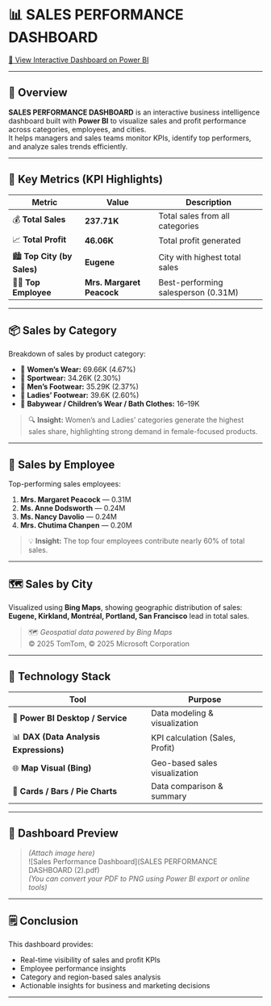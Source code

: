# 📊 SALES PERFORMANCE DASHBOARD

[🔗 View Interactive Dashboard on Power BI](https://app.powerbi.com/groups/me/reports/42ed40b0-0cb3-4aef-a220-c76937126fe9?ctid=e94d57ad-a0b7-44cf-883f-d7987a0bd244&pbi_source=linkShare&bookmarkGuid=becde1cd-a394-4c07-bc65-236b27ccbdb0)

---

## 🧾 Overview

**SALES PERFORMANCE DASHBOARD** is an interactive business intelligence dashboard built with **Power BI** to visualize sales and profit performance across categories, employees, and cities.  
It helps managers and sales teams monitor KPIs, identify top performers, and analyze sales trends efficiently.

---

## 🎯 Key Metrics (KPI Highlights)

| Metric | Value | Description |
|---------|--------|-------------|
| 💰 **Total Sales** | **237.71K** | Total sales from all categories |
| 📈 **Total Profit** | **46.06K** | Total profit generated |
| 🏙️ **Top City (by Sales)** | **Eugene** | City with highest total sales |
| 👩‍💼 **Top Employee** | **Mrs. Margaret Peacock** | Best-performing salesperson (0.31M) |

---

## 📦 Sales by Category

Breakdown of sales by product category:

- 👗 **Women’s Wear:** 69.66K (4.67%)  
- 👟 **Sportwear:** 34.26K (2.30%)  
- 👞 **Men’s Footwear:** 35.29K (2.37%)  
- 👠 **Ladies’ Footwear:** 39.6K (2.60%)  
- 👶 **Babywear / Children’s Wear / Bath Clothes:** 16–19K  

> 🔍 **Insight:** Women’s and Ladies’ categories generate the highest sales share, highlighting strong demand in female-focused products.

---

## 👔 Sales by Employee

Top-performing sales employees:

1. **Mrs. Margaret Peacock** — 0.31M  
2. **Ms. Anne Dodsworth** — 0.24M  
3. **Ms. Nancy Davolio** — 0.24M  
4. **Mrs. Chutima Chanpen** — 0.20M  

> 💡 **Insight:** The top four employees contribute nearly 60% of total sales.

---

## 🗺️ Sales by City

Visualized using **Bing Maps**, showing geographic distribution of sales:  
**Eugene, Kirkland, Montréal, Portland, San Francisco** lead in total sales.

> 🗺️ *Geospatial data powered by Bing Maps*  
> © 2025 TomTom, © 2025 Microsoft Corporation

---

## 🧩 Technology Stack

| Tool | Purpose |
|------|----------|
| 🧮 **Power BI Desktop / Service** | Data modeling & visualization |
| 📊 **DAX (Data Analysis Expressions)** | KPI calculation (Sales, Profit) |
| 🌐 **Map Visual (Bing)** | Geo-based sales visualization |
| 🧱 **Cards / Bars / Pie Charts** | Data comparison & summary |

---

## 📸 Dashboard Preview

> *(Attach image here)*  
> ![Sales Performance Dashboard](SALES PERFORMANCE DASHBOARD (2).pdf)  
> *(You can convert your PDF to PNG using Power BI export or online tools)*

---

## 🗒️ Conclusion

This dashboard provides:
- Real-time visibility of sales and profit KPIs  
- Employee performance insights  
- Category and region-based sales analysis  
- Actionable insights for business and marketing decisions  

---
